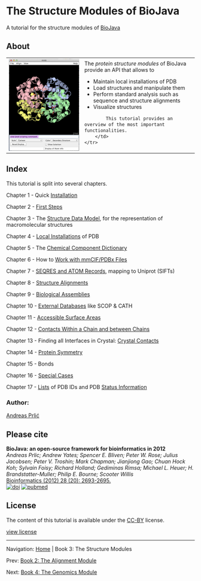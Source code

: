 The Structure Modules of BioJava
=====================================================

A tutorial for the structure modules of [BioJava](http://www.biojava.org)

## About
<table>
    <tr>
        <td>
            <img src="img/4hhb_jmol.png"/>
        </td>
        <td>
            The <i>protein structure modules</i> of BioJava provide an API that allows to 
            <ul>
                <li>Maintain local installations of PDB</li>
                <li>Load structures and manipulate them</li>
                <li>Perform standard analysis such as sequence and structure alignments</li>
                <li>Visualize structures</li>
            </ul>

            This tutorial provides an overview of the most important functionalities.
        </td>
    </tr>
</table>   

## Index

This tutorial is split into several chapters.


Chapter 1 - Quick [Installation](installation.md)

Chapter 2 - [First Steps](firststeps.md)

Chapter 3 - The [Structure Data Model](structure-data-model.md), for the representation of macromolecular structures

Chapter 4 - [Local Installations](caching.md) of PDB

Chapter 5 - The [Chemical Component Dictionary](chemcomp.md)

Chapter 6 - How to [Work with mmCIF/PDBx Files](mmcif.md)

Chapter 7 - [SEQRES and ATOM Records](seqres.md), mapping to Uniprot (SIFTs)

Chapter 8 - [Structure Alignments](alignment.md)

Chapter 9 - [Biological Assemblies](bioassembly.md)

Chapter 10 - [External Databases](externaldb.md) like SCOP &amp; CATH

Chapter 11 - [Accessible Surface Areas](asa.md)

Chapter 12 - [Contacts Within a Chain and between Chains](contact-map.md)

Chapter 13 - Finding all Interfaces in Crystal: [Crystal Contacts](crystal-contacts.md)

Chapter 14 - [Protein Symmetry](symmetry.md)

Chapter 15 - Bonds

Chapter 16 - [Special Cases](special.md)

Chapter 17 - [Lists](lists.md) of PDB IDs and PDB [Status Information](lists.md)


### Author: 

[Andreas Prli&#263;](https://github.com/andreasprlic)

## Please cite

**BioJava: an open-source framework for bioinformatics in 2012**<br/>
*Andreas Prlic; Andrew Yates; Spencer E. Bliven; Peter W. Rose; Julius Jacobsen; Peter V. Troshin; Mark Chapman; Jianjiong Gao; Chuan Hock Koh; Sylvain Foisy; Richard Holland; Gediminas Rimsa; Michael L. Heuer; H. Brandstatter-Muller; Philip E. Bourne; Scooter Willis* <br/>
[Bioinformatics (2012) 28 (20): 2693-2695.](http://bioinformatics.oxfordjournals.org/content/28/20/2693.abstract) <br/>
[![doi](http://img.shields.io/badge/doi-10.1093%2Fbioinformatics%2Fbts494-blue.svg?style=flat)](http://bioinformatics.oxfordjournals.org/content/28/20/2693.abstract) [![pubmed](http://img.shields.io/badge/pubmed-22877863-blue.svg?style=flat)](http://www.ncbi.nlm.nih.gov/pubmed/22877863)

## License

The content of this tutorial is available under the [CC-BY](http://creativecommons.org/licenses/by/3.0/) license.

[view license](../license.md)



<!--automatically generated footer-->

---

Navigation:
[Home](../README.md)
| Book 3: The Structure Modules

Prev: [Book 2: The Alignment Module](../alignment/README.md)

Next: [Book 4: The Genomics Module](../genomics/README.md)
